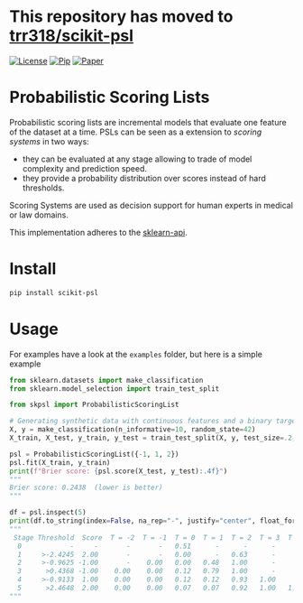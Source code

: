 # This repository has moved to [trr318/scikit-psl](https://github.com/trr318/scikit-psl)


[![License](https://img.shields.io/github/license/stheid/scikit-psl)](https://github.com/stheid/scikit-psl/blob/master/LICENSE)
[![Pip](https://img.shields.io/pypi/v/scikit-psl)](https://pypi.org/project/scikit-psl)
[![Paper](https://img.shields.io/badge/doi-10.1007%2F978--3--031--45275--8__13-green)](https://doi.org/10.1007/978-3-031-45275-8_13)


# Probabilistic Scoring Lists

Probabilistic scoring lists are incremental models that evaluate one feature of the dataset at a time.
PSLs can be seen as a extension to *scoring systems* in two ways:
- they can be evaluated at any stage allowing to trade of model complexity and prediction speed.
- they provide a probability distribution over scores instead of hard thresholds.

Scoring Systems are used as decision support for human experts in medical or law domains.

This implementation adheres to the [sklearn-api](https://scikit-learn.org/stable/glossary.html#glossary-estimator-types).

# Install
```bash
pip install scikit-psl
```

# Usage

For examples have a look at the `examples` folder, but here is a simple example


```python
from sklearn.datasets import make_classification
from sklearn.model_selection import train_test_split

from skpsl import ProbabilisticScoringList

# Generating synthetic data with continuous features and a binary target variable
X, y = make_classification(n_informative=10, random_state=42)
X_train, X_test, y_train, y_test = train_test_split(X, y, test_size=.2, random_state=42)

psl = ProbabilisticScoringList({-1, 1, 2})
psl.fit(X_train, y_train)
print(f"Brier score: {psl.score(X_test, y_test):.4f}")
"""
Brier score: 0.2438  (lower is better)
"""

df = psl.inspect(5)
print(df.to_string(index=False, na_rep="-", justify="center", float_format=lambda x: f"{x:.2f}"))
"""
 Stage Threshold  Score  T = -2  T = -1  T = 0  T = 1  T = 2  T = 3  T = 4  T = 5
  0            -     -       -       -   0.51      -      -      -      -      - 
  1     >-2.4245  2.00       -       -   0.00      -   0.63      -      -      - 
  2     >-0.9625 -1.00       -    0.00   0.00   0.48   1.00      -      -      - 
  3      >0.4368 -1.00    0.00    0.00   0.12   0.79   1.00      -      -      - 
  4     >-0.9133  1.00    0.00    0.00   0.12   0.12   0.93   1.00      -      - 
  5      >2.4648  2.00    0.00    0.00   0.07   0.07   0.92   1.00   1.00   1.00 
"""
```
